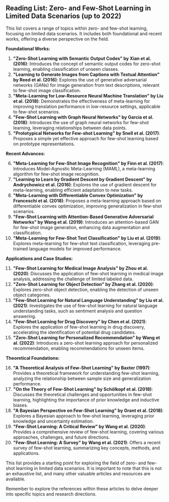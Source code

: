 ## Reading List: Zero- and Few-Shot Learning in Limited Data Scenarios (up to 2022)

This list covers a range of topics within zero- and few-shot learning, focusing on limited data scenarios. It includes both foundational and recent works, offering a diverse perspective on the field.

**Foundational Works:**

1. **"Zero-Shot Learning with Semantic Output Codes" by Xian et al. (2016)**: Introduces the concept of semantic output codes for zero-shot learning, enabling classification of unseen classes.
2. **"Learning to Generate Images from Captions with Textual Attention" by Reed et al. (2016)**: Explores the use of generative adversarial networks (GANs) for image generation from text descriptions, relevant to few-shot image classification.
3. **"Meta-Learning for Low-Resource Neural Machine Translation" by  Liu et al. (2018)**: Demonstrates the effectiveness of meta-learning for improving translation performance in low-resource settings, applicable to few-shot scenarios.
4. **"Few-Shot Learning with Graph Neural Networks" by  Garcia et al. (2018)**: Introduces the use of graph neural networks for few-shot learning, leveraging relationships between data points.
5. **"Prototypical Networks for Few-shot Learning" by Snell et al. (2017)**: Proposes a simple yet effective approach for few-shot learning based on prototype representations.

**Recent Advances:**

6. **"Meta-Learning for Few-Shot Image Recognition" by Finn et al. (2017)**: Introduces Model-Agnostic Meta-Learning (MAML), a meta-learning algorithm for few-shot image recognition.
7. **"Learning to Learn by Gradient Descent by Gradient Descent" by Andrychowicz et al. (2016)**: Explores the use of gradient descent for meta-learning, enabling efficient adaptation to new tasks.
8. **"Meta-Learning with Differentiable Convex Optimization"  by  Franceschi et al. (2018)**: Proposes a meta-learning approach based on differentiable convex optimization, improving generalization in few-shot scenarios.
9. **"Few-Shot Learning with Attention-Based Generative Adversarial Networks" by  Wang et al. (2019)**: Introduces an attention-based GAN for few-shot image generation, enhancing data augmentation and classification.
10. **"Meta-Learning for Few-Shot Text Classification" by  Liu et al. (2019)**: Explores meta-learning for few-shot text classification, leveraging pre-trained language models for improved performance.

**Applications and Case Studies:**

11. **"Few-Shot Learning for Medical Image Analysis" by  Zhou et al. (2020)**: Discusses the application of few-shot learning in medical image analysis, addressing the challenge of limited labeled data.
12. **"Zero-Shot Learning for Object Detection" by  Zhang et al. (2020)**: Explores zero-shot object detection, enabling the detection of unseen object categories.
13. **"Few-Shot Learning for Natural Language Understanding" by  Liu et al. (2021)**: Investigates the use of few-shot learning for natural language understanding tasks, such as sentiment analysis and question answering.
14. **"Few-Shot Learning for Drug Discovery" by  Chen et al. (2021)**: Explores the application of few-shot learning in drug discovery, accelerating the identification of potential drug candidates.
15. **"Zero-Shot Learning for Personalized Recommendation" by  Wang et al. (2022)**: Introduces a zero-shot learning approach for personalized recommendation, enabling recommendations for unseen items.

**Theoretical Foundations:**

16. **"A Theoretical Analysis of Few-Shot Learning" by  Baxter (1997)**: Provides a theoretical framework for understanding few-shot learning, analyzing the relationship between sample size and generalization performance.
17. **"On the Theory of Few-Shot Learning" by  Schölkopf et al. (2018)**: Discusses the theoretical challenges and opportunities in few-shot learning, highlighting the importance of prior knowledge and inductive biases.
18. **"A Bayesian Perspective on Few-Shot Learning" by  Grant et al. (2018)**: Explores a Bayesian approach to few-shot learning, leveraging prior knowledge and uncertainty estimation.
19. **"Few-Shot Learning: A Critical Review" by  Wang et al. (2020)**: Provides a comprehensive review of few-shot learning, covering various approaches, challenges, and future directions.
20. **"Few-Shot Learning: A Survey" by  Wang et al. (2021)**: Offers a recent survey of few-shot learning, summarizing key concepts, methods, and applications.

This list provides a starting point for exploring the field of zero- and few-shot learning in limited data scenarios. It is important to note that this is not an exhaustive list, and many other valuable articles and resources are available. 

Remember to explore the references within these articles to delve deeper into specific topics and research directions.